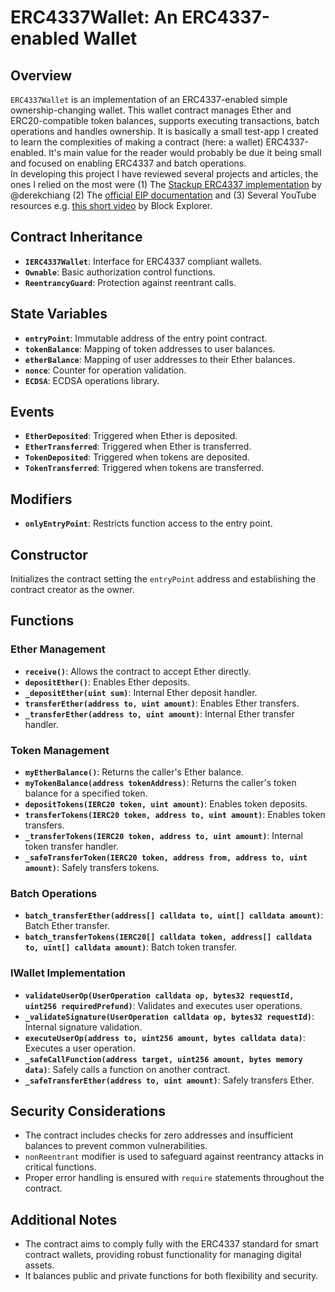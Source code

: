 # ERC4337Wallet: An ERC4337-enabled Wallet

## Overview
`ERC4337Wallet` is an implementation of an ERC4337-enabled simple ownership-changing wallet. This wallet contract manages Ether and ERC20-compatible token balances, supports executing transactions, batch operations and handles ownership. It is basically a small test-app I created to learn the complexities of making a contract (here: a wallet) ERC4337-enabled. It's main value for the reader would probably be due it being small and focused on enabling ERC4337 and batch operations. <br>In developing this project I have reviewed several projects and articles, the ones I relied on the most were (1) The [Stackup ERC4337 implementation](https://github.com/derekchiang/stackup/blob/7956b8d51001761b2d982e95d79331e83c6612a1/apps/contracts/contracts/wallet/Wallet.sol) by @derekchiang (2) The [official EIP documentation](https://eips.ethereum.org/EIPS/eip-4337) and (3) Several YouTube resources e.g. [this short video](https://www.youtube.com/watch?v=r3ZSk4PeqxQ) by Block Explorer.<br>


## Contract Inheritance
- **`IERC4337Wallet`**: Interface for ERC4337 compliant wallets.
- **`Ownable`**: Basic authorization control functions.
- **`ReentrancyGuard`**: Protection against reentrant calls.

## State Variables
- **`entryPoint`**: Immutable address of the entry point contract.
- **`tokenBalance`**: Mapping of token addresses to user balances.
- **`etherBalance`**: Mapping of user addresses to their Ether balances.
- **`nonce`**: Counter for operation validation.
- **`ECDSA`**: ECDSA operations library.

## Events
- **`EtherDeposited`**: Triggered when Ether is deposited.
- **`EtherTransferred`**: Triggered when Ether is transferred.
- **`TokenDeposited`**: Triggered when tokens are deposited.
- **`TokenTransferred`**: Triggered when tokens are transferred.

## Modifiers
- **`onlyEntryPoint`**: Restricts function access to the entry point.

## Constructor
Initializes the contract setting the `entryPoint` address and establishing the contract creator as the owner.

## Functions

### Ether Management
- **`receive()`**: Allows the contract to accept Ether directly.
- **`depositEther()`**: Enables Ether deposits.
- **`_depositEther(uint sum)`**: Internal Ether deposit handler.
- **`transferEther(address to, uint amount)`**: Enables Ether transfers.
- **`_transferEther(address to, uint amount)`**: Internal Ether transfer handler.

### Token Management
- **`myEtherBalance()`**: Returns the caller's Ether balance.
- **`myTokenBalance(address tokenAddress)`**: Returns the caller's token balance for a specified token.
- **`depositTokens(IERC20 token, uint amount)`**: Enables token deposits.
- **`transferTokens(IERC20 token, address to, uint amount)`**: Enables token transfers.
- **`_transferTokens(IERC20 token, address to, uint amount)`**: Internal token transfer handler.
- **`_safeTransferToken(IERC20 token, address from, address to, uint amount)`**: Safely transfers tokens.

### Batch Operations
- **`batch_transferEther(address[] calldata to, uint[] calldata amount)`**: Batch Ether transfer.
- **`batch_transferTokens(IERC20[] calldata token, address[] calldata to, uint[] calldata amount)`**: Batch token transfer.

### IWallet Implementation
- **`validateUserOp(UserOperation calldata op, bytes32 requestId, uint256 requiredPrefund)`**: Validates and executes user operations.
- **`_validateSignature(UserOperation calldata op, bytes32 requestId)`**: Internal signature validation.
- **`executeUserOp(address to, uint256 amount, bytes calldata data)`**: Executes a user operation.
- **`_safeCallFunction(address target, uint256 amount, bytes memory data)`**: Safely calls a function on another contract.
- **`_safeTransferEther(address to, uint amount)`**: Safely transfers Ether.

## Security Considerations
- The contract includes checks for zero addresses and insufficient balances to prevent common vulnerabilities.
- `nonReentrant` modifier is used to safeguard against reentrancy attacks in critical functions.
- Proper error handling is ensured with `require` statements throughout the contract.

## Additional Notes
- The contract aims to comply fully with the ERC4337 standard for smart contract wallets, providing robust functionality for managing digital assets.
- It balances public and private functions for both flexibility and security.
